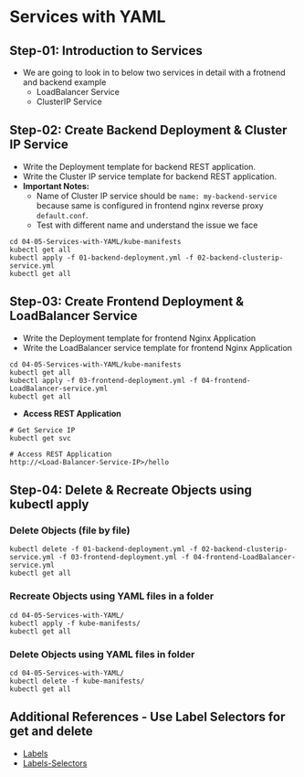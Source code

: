 # Services with YAML

## Step-01: Introduction to Services
- We are going to look in to below two services in detail with a frotnend and backend example
  - LoadBalancer Service
  - ClusterIP Service

## Step-02: Create Backend Deployment & Cluster IP Service
- Write the Deployment template for backend REST application.
- Write the Cluster IP service template for backend REST application.
- **Important Notes:** 
  - Name of Cluster IP service should be `name: my-backend-service` because  same is configured in frontend nginx reverse proxy `default.conf`. 
  - Test with different name and understand the issue we face
```
cd 04-05-Services-with-YAML/kube-manifests
kubectl get all
kubectl apply -f 01-backend-deployment.yml -f 02-backend-clusterip-service.yml
kubectl get all
```


## Step-03: Create Frontend Deployment & LoadBalancer Service
- Write the Deployment template for frontend Nginx Application
- Write the LoadBalancer service template for frontend Nginx Application
```
cd 04-05-Services-with-YAML/kube-manifests
kubectl get all
kubectl apply -f 03-frontend-deployment.yml -f 04-frontend-LoadBalancer-service.yml
kubectl get all
```
- **Access REST Application**
```
# Get Service IP
kubectl get svc

# Access REST Application 
http://<Load-Balancer-Service-IP>/hello
```

## Step-04: Delete & Recreate Objects using kubectl apply
### Delete Objects (file by file)
```
kubectl delete -f 01-backend-deployment.yml -f 02-backend-clusterip-service.yml -f 03-frontend-deployment.yml -f 04-frontend-LoadBalancer-service.yml
kubectl get all
```
### Recreate Objects using YAML files in a folder
```
cd 04-05-Services-with-YAML/
kubectl apply -f kube-manifests/
kubectl get all
```
### Delete Objects using YAML files in folder
```
cd 04-05-Services-with-YAML/
kubectl delete -f kube-manifests/
kubectl get all
```


## Additional References - Use Label Selectors for get and delete
- [Labels](https://kubernetes.io/docs/concepts/cluster-administration/manage-deployment/#using-labels-effectively)
- [Labels-Selectors](https://kubernetes.io/docs/concepts/overview/working-with-objects/labels/#label-selectors)